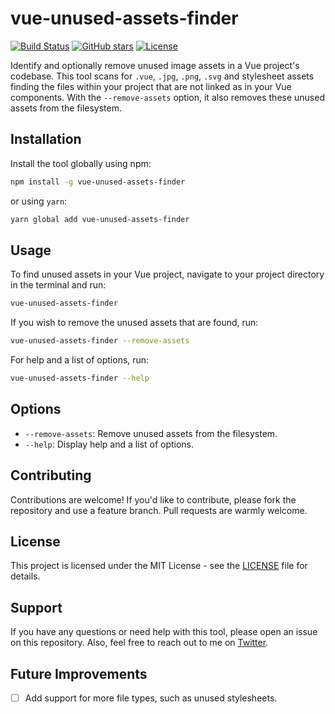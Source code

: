 # vue-unused-assets-finder

[![Build Status](https://github.com/pcnoic/vue-unused-assets-finder/actions/workflows/publish.yml/badge.svg)](https://github.com/pcnoic/vue-unused-assets-finder/actions)
[![GitHub stars](https://img.shields.io/github/stars/pcnoic/vue-unused-assets-finder)](https://github.com/pcnoic/vue-unused-assets-finder/stargazers)
[![License](https://img.shields.io/badge/License-MIT-blue.svg)](./LICENSE)


Identify and optionally remove unused image assets in a Vue project's codebase. This tool scans for `.vue`, `.jpg`, `.png`, `.svg` and stylesheet assets finding the files within your project that are not linked as in your Vue components. With the `--remove-assets` option, it also removes these unused assets from the filesystem.

## Installation

Install the tool globally using npm:

```bash
npm install -g vue-unused-assets-finder
```
or using `yarn`:

```bash
yarn global add vue-unused-assets-finder
```

## Usage

To find unused assets in your Vue project, navigate to your project directory in the terminal and run:

```bash
vue-unused-assets-finder
```

If you wish to remove the unused assets that are found, run:

```bash
vue-unused-assets-finder --remove-assets
```

For help and a list of options, run:

```bash
vue-unused-assets-finder --help
```

## Options

- `--remove-assets`: Remove unused assets from the filesystem.
- `--help`: Display help and a list of options.

## Contributing

Contributions are welcome! If you'd like to contribute, please fork the repository and use a feature branch. Pull requests are warmly welcome.

## License

This project is licensed under the MIT License - see the [LICENSE](./LICENSE) file for details.

## Support

If you have any questions or need help with this tool, please open an issue on this repository. Also, feel free to reach out to me on [Twitter](https://twitter.com/pcnoic).

## Future Improvements

- [ ] Add support for more file types, such as unused stylesheets.

